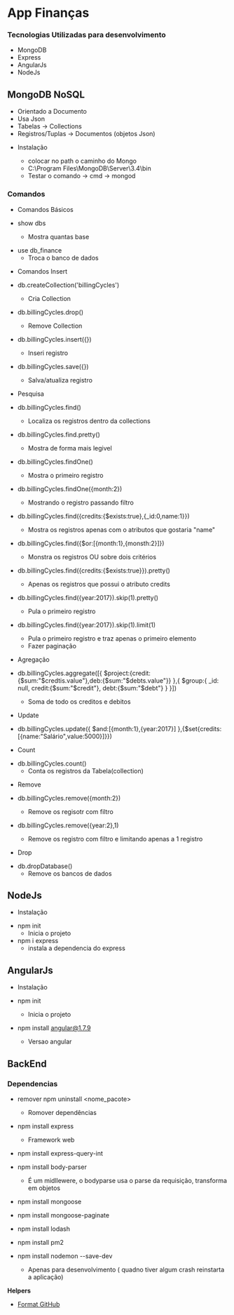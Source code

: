 # App Finanças

### Tecnologias Utilizadas para desenvolvimento

- MongoDB
- Express
- AngularJs
- NodeJs

## MongoDB NoSQL

[documentação]: (https://docs.mongodb.com/)

- Orientado a Documento
- Usa Json
- Tabelas -> Collections
- Registros/Tuplas -> Documentos (objetos Json)

* Instalação

  - colocar no path o caminho do Mongo
  - C:\Program Files\MongoDB\Server\3.4\bin
  - Testar o comando -> cmd -> mongod

### Comandos

- Comandos Básicos

* show dbs

  - Mostra quantas base

- use db_finance
  - Troca o banco de dados

* Comandos Insert

- db.createCollection('billingCycles')

  - Cria Collection

- db.billingCycles.drop()

  - Remove Collection

- db.billingCycles.insert({})

  - Inseri registro

- db.billingCycles.save({})
  - Salva/atualiza registro

* Pesquisa

- db.billingCycles.find()

  - Localiza os registros dentro da collections

- db.billingCycles.find.pretty()

  - Mostra de forma mais legivel

- db.billingCycles.findOne()

  - Mostra o primeiro registro

- db.billingCycles.findOne({month:2})

  - Mostrando o registro passando filtro

- db.billingCycles.find({credits:{\$exists:true},{\_id:0,name:1}})

  - Mostra os registros apenas com o atributos que gostaria "name"

- db.billingCycles.find({\$or:[{month:1},{monsth:2}]})

  - Monstra os registros OU sobre dois critérios

- db.billingCycles.find({credits:{\$exists:true}}).pretty()

  - Apenas os registros que possui o atributo credits

- db.billingCycles.find({year:2017}).skip(1).pretty()

  - Pula o primeiro registro

- db.billingCycles.find({year:2017}).skip(1).limit(1)
  - Pula o primeiro registro e traz apenas o primeiro elemento
  - Fazer paginação

* Agregação

- db.billingCycles.aggregate([{
  $project:{credit:{$sum:"$credtis.value"},deb:{$sum:"$debts.value"}}
  },{
  $group:{
  _id: null,
  credit:{$sum:"$credit"}, debt:{$sum:"$debt"}
  }
  }])

  - Soma de todo os creditos e debitos

* Update

- db.billingCycles.update({
  $and:[{month:1},{year:2017}]
},{$set{credits:[{name:"Salário",value:5000}]}})

* Count

- db.billingCycles.count()
  - Conta os registros da Tabela(collection)

* Remove

- db.billingCycles.remove({month:2})

  - Remove os regisotr com filtro

- db.billingCycles.remove({year:2},1)
  - Remove os registro com filtro e limitando apenas a 1 registro

* Drop

- db.dropDatabase()
  - Remove os bancos de dados

## NodeJs

- Instalação

* npm init
  - Inicia o projeto
* npm i express
  - instala a dependencia do express

## AngularJs

- Instalação

- npm init

  - Inicia o projeto

- npm install angular@1.7.9
  - Versao angular

## BackEnd

### Dependencias

- remover npm uninstall <nome_pacote>
  - Romover dependências
- npm install express
  - Framework web
- npm install express-query-int
- npm install body-parser
  - É um midllewere, o bodyparse usa o parse da requisição, transforma em objetos
- npm install mongoose
- npm install mongoose-paginate
- npm install lodash
- npm install pm2

- npm install nodemon --save-dev
  - Apenas para desenvolvimento ( quadno tiver algum crash reinstarta a aplicação)

**Helpers**

- [Format GitHub](https://help.github.com/en/articles/basic-writing-and-formatting-syntax)
